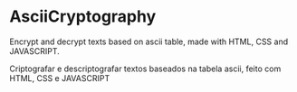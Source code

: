 # AsciiCryptography

Encrypt and decrypt texts based on ascii table, made with HTML, CSS and JAVASCRIPT.

Criptografar e descriptografar textos baseados na tabela ascii, feito com HTML, CSS e JAVASCRIPT
